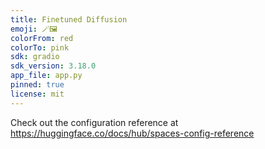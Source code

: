 ```yaml
---
title: Finetuned Diffusion
emoji: 🪄🖼️
colorFrom: red
colorTo: pink
sdk: gradio
sdk_version: 3.18.0
app_file: app.py
pinned: true
license: mit
---
```


Check out the configuration reference at https://huggingface.co/docs/hub/spaces-config-reference

